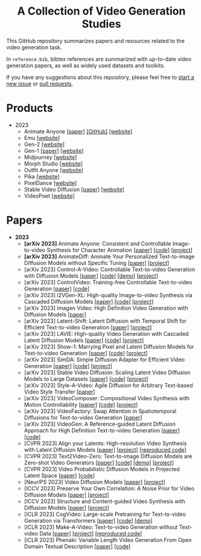 <p align="center">
  <h1 align="center">A Collection of Video Generation Studies</h1>

This GitHub repository summarizes papers and resources related to the video generation task. 

In `reference.bib`, bibtex references are summarized with up-to-date video generation papers, as well as widely used datasets and toolkits.

If you have any suggestions about this repository, please feel free to [start a new issue](https://github.com/synlp/T2V-Review/issues/new) or [pull requests](https://github.com/synlp/T2V-Review/pulls).

# Products
- 2023
  - Animate Anyone [[paper]](https://arxiv.org/pdf/2311.17117.pdf) [[GitHub]](https://github.com/HumanAIGC/AnimateAnyone) [[website]](https://humanaigc.github.io/animate-anyone/)
  - Emu [[website]](https://emu-video.metademolab.com/)
  - Gen-2 [[website]](https://research.runwayml.com/gen2)
  - Gen-1  [[paper]](https://openaccess.thecvf.com/content/ICCV2023/papers/Esser_Structure_and_Content-Guided_Video_Synthesis_with_Diffusion_Models_ICCV_2023_paper.pdf) [[website]](https://research.runwayml.com/gen1)
  - Midjourney [[website]](https://www.midjourney.com/)
  - Morph Studio [[website]](https://www.morphstudio.com/)
  - Outfit Anyone [[website]](https://humanaigc.github.io/outfit-anyone/)
  - Pika [[website]](https://pika.art/login) 
  - PixelDance [[website]](https://makepixelsdance.github.io/)
  - Stable Video Diffusion [[paper]](https://arxiv.org/pdf/2311.15127.pdf) [[website]](https://stability.ai/news/stable-video-diffusion-open-ai-video-model)
  - VideoPoet [[website]](https://sites.research.google/videopoet/)


# Papers
- **2023**
  - **[arXiv 2023]** Animate Anyone: Consistent and Controllable Image-to-video Synthesis for Character Animation [[paper]](https://arxiv.org/pdf/2311.17117.pdf) [[code]](https://github.com/HumanAIGC/AnimateAnyone) [[project]](https://humanaigc.github.io/animate-anyone/)
  - **[arXiv 2023]** AnimateDiff: Animate Your Personalized Text-to-image Diffusion Models without Specific Tuning [[paper]](https://openreview.net/pdf?id=Fx2SbBgcte) [[project]](https://animatediff.github.io/)
  - [arXiv 2023] Control-A-Video: Controllable Text-to-video Generation with Diffusion Models [[paper]](https://arxiv.org/pdf/2305.13840.pdf) [[code]](https://github.com/Weifeng-Chen/control-a-video) [[demo]](https://huggingface.co/spaces/wf-genius/Control-A-Video) [[project]](https://arxiv.org/pdf/2305.13840.pdf)
  - [arXiv 2023] ControlVideo: Training-free Controllable Text-to-video Generation [[paper]](https://arxiv.org/pdf/2305.13077.pdf) [[code]](https://github.com/YBYBZhang/ControlVideo)
  - [arXiv 2023] I2VGen-XL: High-quality Image-to-video Synthesis via Cascaded Diffusion Models [[paper]](https://arxiv.org/pdf/2311.04145.pdf) [[code]](https://github.com/ali-vilab/i2vgen-xl) [[project]](https://i2vgen-xl.github.io/)
  - [arXiv 2023] Imagen Video: High Definition Video Generation with Diffusion Models [[paper]](https://arxiv.org/pdf/2210.02303.pdf) 
  - [arXiv 2023] Latent-Shift: Latent Diffusion with Temporal Shift for Efficient Text-to-video Generation [[paper]](https://arxiv.org/pdf/2304.08477.pdf) [[project]](https://latent-shift.github.io/)
  - [arXiv 2023] LAVIE: High-quality Video Generation with Cascaded Latent Diffusion Models [[paper]](https://arxiv.org/pdf/2309.15103.pdf) [[code]](https://github.com/Vchitect/LaVie) [[project]](https://vchitect.github.io/LaVie-project/)
  - [arXiv 2023] Show-1: Marrying Pixel and Latent Diffusion Models for Text-to-video Generation [[paper]](https://showlab.github.io/Show-1/assets/Show-1.pdf) [[code]](https://github.com/showlab/Show-1) [[project]](https://showlab.github.io/Show-1/)
  - [arXiv 2023] SimDA: Simple Diffusion Adapter for Efficient Video Generation [[paper]](https://arxiv.org/pdf/2308.09710.pdf) [[code]](https://github.com/ChenHsing/SimDA) [[project]](https://chenhsing.github.io/SimDA/)
  - [arXiv 2023] Stable Video Diffusion: Scaling Latent Video Diffusion Models to Large Datasets [[paper]](https://arxiv.org/pdf/2311.15127.pdf) [[code]](https://github.com/Stability-AI/generative-models) [[project]](https://stability.ai/news/stable-video-diffusion-open-ai-video-model)
  - [arXiv 2023] Style-A-Video: Agile Diffusion for Arbitrary Text-based Video Style Transfer [[paper]](https://arxiv.org/pdf/2305.05464.pdf)
  - [arXiv 2023] VideoComposer: Compositional Video Synthesis with Motion Controllability [[paper]](https://arxiv.org/pdf/2306.02018.pdf) [[code]](https://github.com/ali-vilab/videocomposer) [[project]](https://videocomposer.github.io/)
  - [arXiv 2023] VideoFactory: Swap Attention in Spatiotemporal Diffusions for Text-to-video Generation [[paper]](https://arxiv.org/pdf/2305.10874.pdf)
  - [arXiv 2023] VideoGen: A Reference-guided Latent Diffusion Approach for High Definition Text-to-video Generation [[paper]](https://arxiv.org/pdf/2309.00398.pdf) [[code]](https://videogen.github.io/VideoGen/)
  - [CVPR 2023] Align your Latents: High-resolution Video Synthesis with Latent Diffusion Models [[paper]](https://arxiv.org/pdf/2304.08818.pdf) [[project]](https://research.nvidia.com/labs/toronto-ai/VideoLDM/) [[reproduced code]](https://github.com/srpkdyy/VideoLDM)
  - [CVPR 2023] Text2Video-Zero: Text-to-image Diffusion Models are Zero-shot Video Generators [[paper]](https://openaccess.thecvf.com/content/ICCV2023/papers/Khachatryan_Text2Video-Zero_Text-to-Image_Diffusion_Models_are_Zero-Shot_Video_Generators_ICCV_2023_paper.pdf) [[code]](https://github.com/Picsart-AI-Research/Text2Video-Zero) [[demo]](https://huggingface.co/spaces/PAIR/Text2Video-Zero) [[project]](https://text2video-zero.github.io/) 
  - [CVPR 2023] Video Probabilistic Diffusion Models in Projected Latent Space [[paper]](https://openaccess.thecvf.com/content/CVPR2023/papers/Yu_Video_Probabilistic_Diffusion_Models_in_Projected_Latent_Space_CVPR_2023_paper.pdf) [[code]](https://github.com/sihyun-yu/PVDM)
  - [NeurIPS 2023] Video Diffusion Models [[paper]](https://arxiv.org/pdf/2204.03458.pdf) [[project]](https://video-diffusion.github.io/)
  - [ICCV 2023] Preserve Your Own Correlation: A Noise Prior for Video Diffusion Models [[paper]](https://openaccess.thecvf.com/content/ICCV2023/papers/Ge_Preserve_Your_Own_Correlation_A_Noise_Prior_for_Video_Diffusion_ICCV_2023_paper.pdf) [[project]](https://research.nvidia.com/labs/dir/pyoco/)
  - [ICCV 2023] Structure and Content-guided Video Synthesis with Diffusion Models [[paper]](https://openaccess.thecvf.com/content/ICCV2023/papers/Esser_Structure_and_Content-Guided_Video_Synthesis_with_Diffusion_Models_ICCV_2023_paper.pdf) [[project]](https://research.runwayml.com/gen1)
  - [ICLR 2023] CogVideo: Large-scale Pretraining for Text-to-video Generation via Transformers [[paper]](https://openreview.net/pdf?id=rB6TpjAuSRy) [[code]](https://github.com/THUDM/CogVideo) [[demo]](https://models.aminer.cn/cogvideo/)
  - [ICLR 2023] Make-A-Video: Text-to-video Generation without Text-video Data [[paper]](https://arxiv.org/pdf/2209.14792.pdf) [[project]](https://makeavideo.studio/) [[reproduced code]](https://github.com/lucidrains/make-a-video-pytorch)
  - [ICLR 2023] Phenaki: Variable Length Video Generation From Open Domain Textual Description [[paper]](https://openreview.net/pdf/fe8e106a2746992c9c2e658bdc8cb9c89cc5a39a.pdf) [[code]](https://github.com/lucidrains/phenaki-pytorch)

